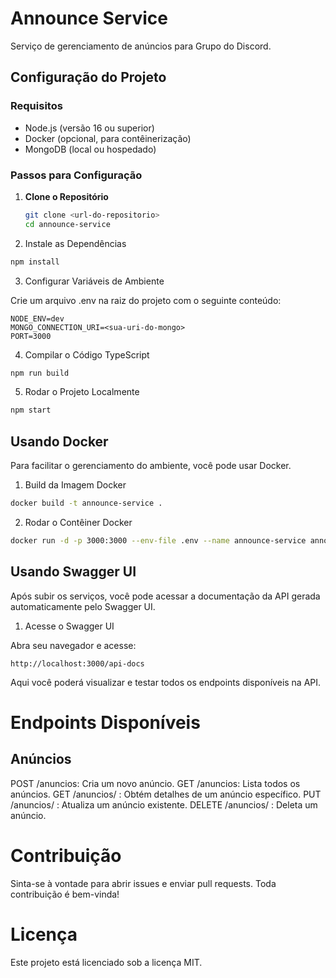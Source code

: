 # Announce Service

Serviço de gerenciamento de anúncios para Grupo do Discord.

## Configuração do Projeto

### Requisitos

- Node.js (versão 16 ou superior)
- Docker (opcional, para contêinerização)
- MongoDB (local ou hospedado)

### Passos para Configuração

1. **Clone o Repositório**

   ```bash
   git clone <url-do-repositorio>
   cd announce-service
    ```
2. Instale as Dependências

```bash
npm install
```

3. Configurar Variáveis de Ambiente

Crie um arquivo .env na raiz do projeto com o seguinte conteúdo:

```
NODE_ENV=dev
MONGO_CONNECTION_URI=<sua-uri-do-mongo>
PORT=3000
```

4. Compilar o Código TypeScript
```bash
npm run build
```

5. Rodar o Projeto Localmente
```bash
npm start
```

## Usando Docker
Para facilitar o gerenciamento do ambiente, você pode usar Docker.

1. Build da Imagem Docker
```bash
docker build -t announce-service .
```

2. Rodar o Contêiner Docker
```bash
docker run -d -p 3000:3000 --env-file .env --name announce-service announce-service
```

## Usando Swagger UI
Após subir os serviços, você pode acessar a documentação da API gerada automaticamente pelo Swagger UI.

1. Acesse o Swagger UI

Abra seu navegador e acesse:
```
http://localhost:3000/api-docs
```
Aqui você poderá visualizar e testar todos os endpoints disponíveis na API.


# Endpoints Disponíveis
## Anúncios
POST /anuncios: Cria um novo anúncio.
GET /anuncios: Lista todos os anúncios.
GET /anuncios/
: Obtém detalhes de um anúncio específico.
PUT /anuncios/
: Atualiza um anúncio existente.
DELETE /anuncios/
: Deleta um anúncio.


# Contribuição
Sinta-se à vontade para abrir issues e enviar pull requests. Toda contribuição é bem-vinda!

# Licença
Este projeto está licenciado sob a licença MIT. 